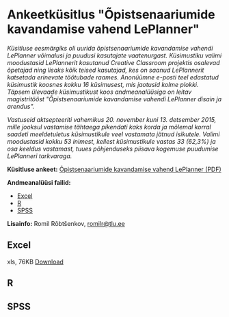 # Ankeetküsitlus "Õpistsenaariumide kavandamise vahend LePlanner"

_Küsitluse eesmärgiks oli uurida õpistsenaariumide kavandamise vahendi LePlanner võimalusi ja puudusi kasutajate vaatenurgast. Küsimustiku valimi moodustasid LePlannerit kasutanud Creative Classroom projektis osalevad õpetajad ning lisaks kõik teised kasutajad, kes on saanud LePlannerit katsetada erinevate töötubade raames. Anonüümne e-posti teel edastatud küsimustik koosnes kokku 16 küsimusest, mis jaotusid kolme plokki. Täpsem ülevaade küsimustikust koos andmeanalüüsiga on leitav magistritööst "Õpistsenaariumide kavandamise vahendi LePlanner disain ja arendus"._

_Vastuseid aktsepteeriti vahemikus 20. november kuni 13. detsember 2015, mille jooksul vastamise tähtaega pikendati kaks korda ja mõlemal korral saadeti meeldetuletus küsimustikule veel vastamata jätnud isikutele. Valimi moodustasid kokku 53 inimest, kellest küsimustikule vastas 33 (62,3%) ja osa keeldus vastamast, tuues põhjenduseks piisava kogemuse puudumise LePlanneri tarkvaraga._

**Küsitluse ankeet:** [Õpistsenaariumide kavandamise vahend LePlanner (PDF)](https://raw.githubusercontent.com/romilrobtsenkov/leplanner-surveys/master/ankeet/Õpistsenaariumide_kavandamise_vahend_LePlanner%5Bankeet%5D.pdf)

**Andmeanalüüsi failid:**
* [Excel](#Excel)
* [R](#R)
* [SPSS](#SPSS)

**Lisainfo:** Romil Rõbtšenkov, [romilr@tlu.ee](mailto:romilr@tlu.ee)

## Excel

xls, 76KB [Download](https://raw.githubusercontent.com/romilrobtsenkov/leplanner-surveys/master/Excel/survey_39358_results.xls)

## R



## SPSS
